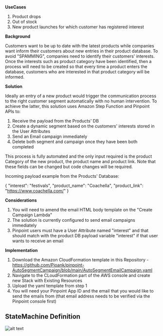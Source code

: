 **UseCases**

1) Product drops
2) Out of stock
3) New product launches for which customer has registered interest

**Background**

Customers want to be up to date with the latest products while companies want inform their customers about new entries in their product database. To avoid "SPAMMING", companies need to identify their customers' interests. Once the interests such as product category have been identified, then a process will need to be created so that every time a product enters the database, customers who are interested in that product category will be informed.

**Solution**

Ideally an entry of a new product would trigger the communication process to the right customer segment automatically with no human intervention. To achieve the latter, this solution uses Amazon Step Function and Pinpoint APIs to:
1) Receive the payload from the Products' DB
2) Create a dynamic segment based on the customers' interests stored in the User Attributes
3) Send an Email campaign immediately
4) Delete both segment and campaign once they have been both completed

This process is fully automated and the only input required is the product Category of the new product, the product name and product link. Note that these fields can be changed but code changes will be required.

Incoming payload example from the Products' Database:

{
  "interest": "festivals",
  "product_name": "Coachella",
  "product_link": "https://www.coachella.com/"
}

**Considerations**

1)	You will need to amend the email HTML body template on the "Create Campaign Lambda"
2)	The solution is currently configured to send email campaigns immediately
3)	Pinpoint users must have a User Attribute named "interest" and that should match with the product DB payload variable "interest" if that user wants to receive an email

**Implementation**
1) Download the Amazon CloudFormation template in this Repository - https://github.com/Pioank/pinpoint-AutoSegmentCampaign/blob/main/AutoSegmentEmailCampaign.yaml
2) Navigate to the CLoudFormation part of the AWS console and create new Stack with Existing Resources
3) Upload the yaml template from step 1
4) You will need your Pinpoint App ID and the email that you would like to send the emails from (that email address needs to be verified via the Pinpoint console first)

## StateMachine Definition
![alt text](https://github.com/Pioank/pinpoint-AutoSegmentCampaign/blob/main/StateMachine-FlowChart.JPG)
